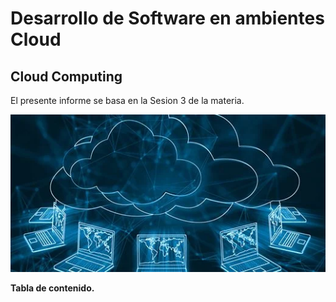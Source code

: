 # Desarrollo de Software en ambientes Cloud

## Cloud Computing

El presente informe se basa en la Sesion 3 de la materia.

[![PMIS-DSwAC](https://github.com/pdjarapa/cloud_dswac/raw/main/media/cloud_computing.png)](https://www.youtube.com/watch?v=7CjpMqH1vvE&list=PLEPR9yKixNJuCvX3jgbhKK6UcEpIzzHNN&index=4)


**Tabla de contenido.**

```{tableofcontents}
```
